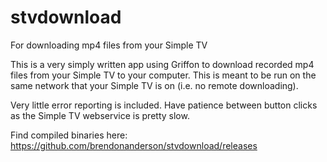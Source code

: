 stvdownload
===========

For downloading mp4 files from your Simple TV

This is a very simply written app using Griffon to download recorded mp4 files from your Simple TV to your computer.  This is meant to be run on the same network that your Simple TV is on (i.e. no remote downloading).

Very little error reporting is included.  Have patience between button clicks as the Simple TV webservice is pretty slow.

Find compiled binaries here: https://github.com/brendonanderson/stvdownload/releases
